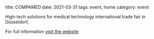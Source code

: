 title: COMPAMED
date: 2021-03-31
tags: event, home
category: event

High-tech solutions for medical technology international trade fair in Düsseldorf,
<!--break-->
For full information [visit the website](http://www.compamed.de/cipp/md_compamed/custom/pub/content,lang,2/oid,155/ticket,g_u_e_s_t/~/COMPAMED_Home.html)